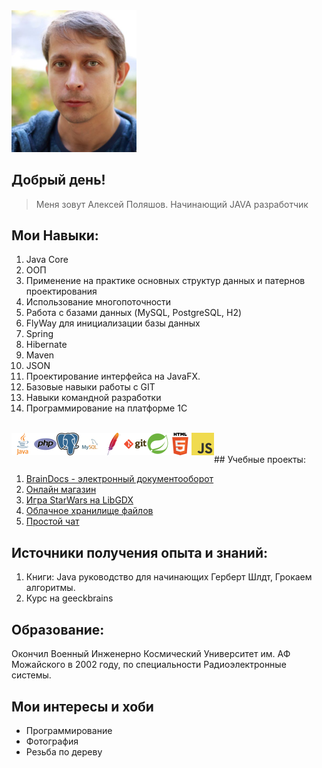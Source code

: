 <img src = "logo.jpg" width=200px>

## Добрый день!
>Меня зовут Алексей Поляшов.
>Начинающий JAVA разработчик

## Мои Навыки:
1. Java Core
2. ООП
3. Применение на практике основных структур данных и патернов проектирования
4. Использование многопоточности
5. Работа с базами данных (MySQL, PostgreSQL, H2)
6. FlyWay для инициализации базы данных
7. Spring
8. Hibernate
9. Maven
10. JSON
11. Проектирование интерфейса на JavaFX.
12. Базовые навыки работы с GIT
13. Навыки командной разработки
14. Программирование на платформе 1С
</br>
<img align="left" width="36px" src="https://raw.githubusercontent.com/github/explore/5b3600551e122a3277c2c5368af2ad5725ffa9a1/topics/java/java.png"/>
<img align="left" width="36px" src="https://raw.githubusercontent.com/github/explore/ccc16358ac4530c6a69b1b80c7223cd2744dea83/topics/php/php.png"/>
<img align="left" width="36px" src="https://raw.githubusercontent.com/github/explore/80688e429a7d4ef2fca1e82350fe8e3517d3494d/topics/postgresql/postgresql.png"/>
<img align="left" width="36px" src="https://raw.githubusercontent.com/github/explore/80688e429a7d4ef2fca1e82350fe8e3517d3494d/topics/mysql/mysql.png"/>
<img align="left" width="36px" src="https://raw.githubusercontent.com/github/explore/80688e429a7d4ef2fca1e82350fe8e3517d3494d/topics/maven/maven.png"/>
<img align="left" width="36px" src="https://raw.githubusercontent.com/github/explore/80688e429a7d4ef2fca1e82350fe8e3517d3494d/topics/git/git.png"/>
<img align="left" width="36px" src="https://raw.githubusercontent.com/github/explore/80688e429a7d4ef2fca1e82350fe8e3517d3494d/topics/spring-boot/spring-boot.png"/>
<img align="left" width="36px" src="https://raw.githubusercontent.com/github/explore/80688e429a7d4ef2fca1e82350fe8e3517d3494d/topics/html/html.png"/>
<img align="left" width="36px" src="https://raw.githubusercontent.com/github/explore/80688e429a7d4ef2fca1e82350fe8e3517d3494d/topics/javascript/javascript.png"/>

</br>
</br>
## Учебные проекты:

1. [BrainDocs - электронный документооборот][1]
2. [Онлайн магазин][2]
3. [Игра StarWars на LibGDX][3]
4. [Облачное хранилище файлов][4]
5. [Простой чат][5]

[1]: https://github.com/alexey-polyashov/BrainDocs_Project/ "Командный проект по созданию системы электронного документооборота"
[2]: https://github.com/alexey-polyashov/OnlineCart/ "Онлайн магазин"
[3]: https://github.com/alexey-polyashov/StarWars/tree/master "Игра StarWars"
[4]: https://github.com/alexey-polyashov/FileCloud "Облачное хранилище файлов"
[5]: https://github.com/alexey-polyashov/Simple-chat "Простой чат"

## Источники получения опыта и знаний:
1. Книги: Java руководство для начинающих Герберт Шлдт, Грокаем алгоритмы.
2. Курс на geeckbrains


## Образование:
Окончил Военный Инженерно Космический Университет им. АФ Можайского в 2002 году, по специальности Радиоэлектронные системы.

## Мои интересы и хоби
 - Программирование
 - Фотография
 - Резьба по дереву


